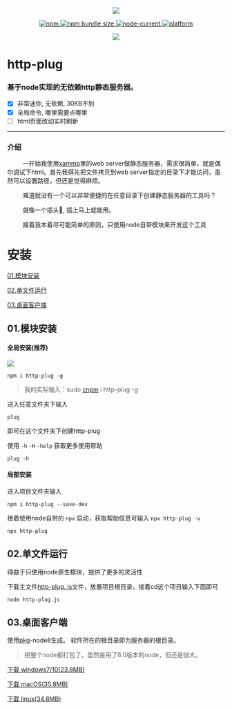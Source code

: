 <p align="center">
<img src="https://cdn.jsdelivr.net/gh/renzhezhilu/http-plug/psd/logo/logo.svg">
</p>

<p align="center">
<a href="https://www.npmjs.com/package/http-plug">
<img alt="npm" src="https://img.shields.io/npm/v/http-plug?color=eeb930&logo=npm&style=flat-square">
<img alt="npm bundle size" src="https://img.shields.io/bundlephobia/min/http-plug?color=eeb930">
<img alt="node-current" src="https://img.shields.io/node/v/http-plug?color=7a8a9d">
</a>

<a href="#03.桌面客户端">

<img alt="platform" src="https://img.shields.io/badge/platform-Node%20%7C%20Windows%20%7C%20MacOS%20%7C%20Linux-%23989898">
</a>
</p>


<p align="center">
<img src="https://cdn.jsdelivr.net/gh/renzhezhilu/http-plug/psd/http-plug-UI02.png">
</p>



<h1>http-plug</h1>

<h3 >基于node实现的无依赖http静态服务器。</h3>

* [x] 非常迷你, 无依赖, 30KB不到
* [x] 全局命令, 哪里需要点哪里
* [ ] html页面改动实时刷新

---
### 介绍

&emsp; &emsp; 一开始我使用[xammp](https://www.apachefriends.org/)里的web server做静态服务器，需求很简单，就是偶尔调试下html。首先我得先把文件拷贝到web server指定的目录下才能访问，虽然可以设置路径，但还是觉得麻烦。

        

&emsp; &emsp; 难道就没有一个可以非常便捷的在任意目录下创建静态服务器的工具吗？

&emsp; &emsp; 就像一个插头🔌, 插上马上就能用。

&emsp; &emsp; 接着我本着尽可能简单的原则，只使用node自带模块来开发这个工具


 

# 安装

[01.模块安装](#01.模块安装)

[02.单文件运行](#02.单文件运行)

[03.桌面客户端](#03.桌面客户端)

## 01.模块安装

#### 全局安装(推荐)


<img src="https://cdn.jsdelivr.net/gh/renzhezhilu/http-plug/psd/http-plug-demo.gif">

``` 
npm i http-plug -g
```

> 我的实际输入：sudo [cnpm](https://developer.aliyun.com/mirror/NPM?from=tnpm) i http-plug -g

进入任意文件夹下输入

``` 
plug
```

即可在这个文件夹下创建http-plug

使用 `-h`  `-H`  `-help` 获取更多使用帮助

``` 
plug -h
```

#### 局部安装

进入项目文件夹输入

``` 
npm i http-plug --save-dev
```

接着使用node自带的 `npx` 启动，获取帮助信息可输入 `npx http-plug -v` 

``` 
npx http-plug
```

## 02.单文件运行

得益于只使用node原生模块，提供了更多的灵活性

下载主文件[http-plug. js](https://cdn.jsdelivr.net/gh/renzhezhilu/http-plug/http-plug.js)文件，放置项目根目录，接着cd这个项目输入下面即可

``` 
node http-plug.js
```

## 03.桌面客户端
使用[pkg](https://github.com/vercel/pkg)-node8生成。
软件所在的根目录即为服务器的根目录。

> 把整个node都打包了，虽然是用了8.0版本的node，但还是很大。

[下载 windows7/10(23.8MB)](https://cdn.jsdelivr.net/gh/renzhezhilu/http-plug/pkg/dist/http-plug-win.exe)

[下载 macOS(35.8MB)](https://cdn.jsdelivr.net/gh/renzhezhilu/http-plug/pkg/dist/http-plug-macos)

[下载 linux(34.8MB)](https://cdn.jsdelivr.net/gh/renzhezhilu/http-plug/pkg/dist/http-plug-linux)
